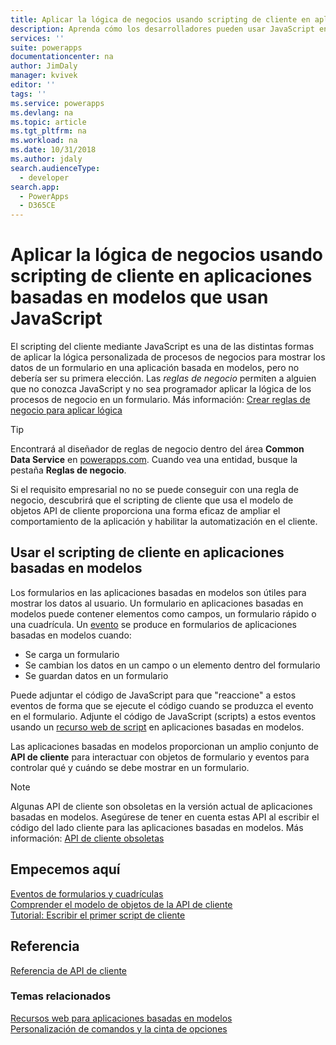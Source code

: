 ```yaml
---
title: Aplicar la lógica de negocios usando scripting de cliente en aplicaciones basadas en modelos que usan JavaScript | Microsoft Docs
description: Aprenda cómo los desarrolladores pueden usar JavaScript en scripts del lado cliente y aplicaciones basadas en modelos
services: ''
suite: powerapps
documentationcenter: na
author: JimDaly
manager: kvivek
editor: ''
tags: ''
ms.service: powerapps
ms.devlang: na
ms.topic: article
ms.tgt_pltfrm: na
ms.workload: na
ms.date: 10/31/2018
ms.author: jdaly
search.audienceType:
  - developer
search.app:
  - PowerApps
  - D365CE
---
```


# <a name="apply-business-logic-using-client-scripting-in-model-driven-apps-using-javascript"></a>Aplicar la lógica de negocios usando scripting de cliente en aplicaciones basadas en modelos que usan JavaScript

El scripting del cliente mediante JavaScript es una de las distintas formas de aplicar la lógica personalizada de procesos de negocios para mostrar los datos de un formulario en una aplicación basada en modelos, pero no debería ser su primera elección. Las *reglas de negocio* permiten a alguien que no conozca JavaScript y no sea programador aplicar la lógica de los procesos de negocio en un formulario. Más información: [Crear reglas de negocio para aplicar lógica](/powerapps/maker/model-driven-apps/create-business-rules-recommendations-apply-logic-form)

> [!TIP]
> Encontrará al diseñador de reglas de negocio dentro del área **Common Data Service** en [powerapps.com](http://web.powerapps.com?utm_source=padocs&utm_medium=linkinadoc&utm_campaign=referralsfromdoc). Cuando vea una entidad, busque la pestaña **Reglas de negocio**.

Si el requisito empresarial no no se puede conseguir con una regla de negocio, descubrirá que el scripting de cliente que usa el modelo de objetos API de cliente proporciona una forma eficaz de ampliar el comportamiento de la aplicación y habilitar la automatización en el cliente.

## <a name="use-client-scripting-in-model-driven-apps"></a>Usar el scripting de cliente en aplicaciones basadas en modelos

Los formularios en las aplicaciones basadas en modelos son útiles para mostrar los datos al usuario. Un formulario en aplicaciones basadas en modelos puede contener elementos como campos, un formulario rápido o una cuadrícula. Un [evento](clientapi/events-forms-grids.md) se produce en formularios de aplicaciones basadas en modelos cuando:
- Se carga un formulario
- Se cambian los datos en un campo o un elemento dentro del formulario
- Se guardan datos en un formulario

Puede adjuntar el código de JavaScript para que "reaccione" a estos eventos de forma que se ejecute el código cuando se produzca el evento en el formulario. Adjunte el código de JavaScript (scripts) a estos eventos usando un [recurso web de script](script-jscript-web-resources.md) en aplicaciones basadas en modelos. 

Las aplicaciones basadas en modelos proporcionan un amplio conjunto de **API de cliente** para interactuar con objetos de formulario y eventos para controlar qué y cuándo se debe mostrar en un formulario.

> [!NOTE]
> Algunas API de cliente son obsoletas en la versión actual de aplicaciones basadas en modelos. Asegúrese de tener en cuenta estas API al escribir el código del lado cliente para las aplicaciones basadas en modelos. Más información: [API de cliente obsoletas](/dynamics365/get-started/whats-new/customer-engagement/important-changes-coming#some-client-apis-are-deprecated)

## <a name="get-started-here"></a>Empecemos aquí

[Eventos de formularios y cuadrículas](clientapi/events-forms-grids.md)<br/>
[Comprender el modelo de objetos de la API de cliente](clientapi/understand-clientapi-object-model.md)<br/>
[Tutorial: Escribir el primer script de cliente](clientapi/walkthrough-write-your-first-client-script.md)

## <a name="reference"></a>Referencia

[Referencia de API de cliente](clientapi/reference.md)


### <a name="related-topics"></a>Temas relacionados

[Recursos web para aplicaciones basadas en modelos](web-resources.md)<br/>
[Personalización de comandos y la cinta de opciones](customize-commands-ribbon.md)

